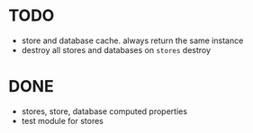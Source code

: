 # TODO

* store and database cache. always return the same instance
* destroy all stores and databases on `stores` destroy

# DONE

* stores, store, database computed properties
* test module for stores
